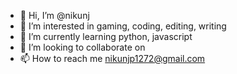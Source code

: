 - 👋 Hi, I’m @nikunj
- 👀 I’m interested in gaming, coding, editing, writing
- 🌱 I’m currently learning python, javascript
- 💞️ I’m looking to collaborate on 
- 📫 How to reach me nikunjp1272@gmail.com

<!---
nikunjp1272/nikunjp1272 is a ✨ special ✨ repository because its `README.md` (this file) appears on your GitHub profile.
You can click the Preview link to take a look at your changes.
--->
